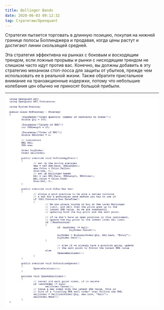 ```yaml
---
title: Bollinger Bands
date: 2020-06-03 09:12:32
tag: Стратегии/Openquant
---
```


Cтратегия пытается торговать в длинную позицию, покупая на нижней границе полосы Боллинджера и продавая, когда цены растут и достигают линии скользящей средней.

Эта стратегия эффективна на рынках с боковым и восходящим трендом, если ложные прорывы и рынки с нисходящим трендом не слишком часто идут против вас. 
Конечно, вы должны добавить в эту стратегию механизм стоп-лосса для защиты от убытков, прежде чем использовать ее в реальной жизни.
Также обратите пристальное внимание на транзакционные издержки, потому что небольшие колебания цен обычно не приносят большой прибыли. 

---

<img src="https://raw.githubusercontent.com/Ragve-hub/scribble/gh-pages/images/bolband.jpg" alt="2">
